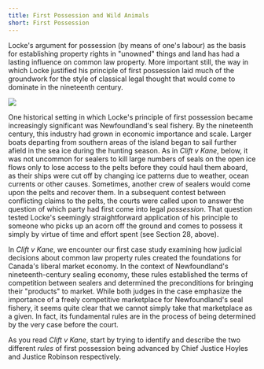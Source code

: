 ```yaml
---
title: First Possession and Wild Animals
short: First Possession
---
```


Locke's argument for possession (by means of one's labour) as the basis for establishing property rights in "unowned" things and land has had a lasting influence on common law property. More important still, the way in which Locke justified his principle of first possession laid much of the groundwork for the style of classical legal thought that would come to dominate in the nineteenth century. 

![](/media/seal_hunt.jpg)

One historical setting in which Locke's principle of first possession became increasingly significant was Newfoundland's seal fishery. By the nineteenth century, this industry had grown in economic importance and scale. Larger boats departing from southern areas of the island began to sail further afield in the sea ice during the hunting season. As in *Clift v Kane*, below, it was not uncommon for sealers to kill large numbers of seals on the open ice flows only to lose access to the pelts before they could haul them aboard, as their ships were cut off by changing ice patterns due to weather, ocean currents or other causes. Sometimes, another crew of sealers would come upon the pelts and recover them. In a subsequent contest between conflicting claims to the pelts, the courts were called upon to answer the question of which party had first come into legal *possession*. That question tested Locke's seemingly straightforward application of his principle to someone who picks up an acorn off the ground and comes to possess it simply by virtue of time and effort spent (see Section 28, above). 

In *Clift v Kane*, we encounter our first case study examining how judicial decisions about common law property rules created the foundations for Canada's liberal market economy. In the context of Newfoundland's nineteenth-century sealing economy, these rules established the terms of competition between sealers and determined the preconditions for bringing their "products" to market. While both judges in the case emphasize the importance of a freely competitive marketplace for Newfoundland's seal fishery, it seems quite clear that we cannot simply take that marketplace as a given. In fact, its fundamental rules are in the process of being determined by the very case before the court. 

As you read *Clift v Kane*, start by trying to identify and describe the two different *rules* of first possession being advanced by Chief Justice Hoyles and Justice Robinson respectively. 
